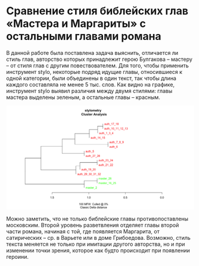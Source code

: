 # Сравнение стиля библейских глав «Мастера и Маргариты» с остальными главами романа

В данной работе была поставлена задача выяснить, отличается ли стиль глав, авторство которых принадлежит герою Булгакова – мастеру – от стиля глав с другим повествователем.
Для того, чтобы применить инструмент stylo, некоторые подряд идущие главы, относившиеся к одной категории, были объединены в один текст, так чтобы длина каждого составляла не менее 5 тыс. слов.
Как видно на графике, инструмент stylo выявил различия между двумя стилями: главы мастера выделены зеленым, а остальные главы – красным.

![График](delta2.png)

Можно заметить, что не только библейские главы противопоставлены московским. Второй уровень разветвления отделяет главы второй части романа, начиная с той, где появляется Маргарита, от сатирических – ср. в Варьете или в доме Грибоедова. Возможно, стиль текста меняется не только при имитации другого авторства, но и при изменении точки зрения, которое как будто происходит при появлении героини.
